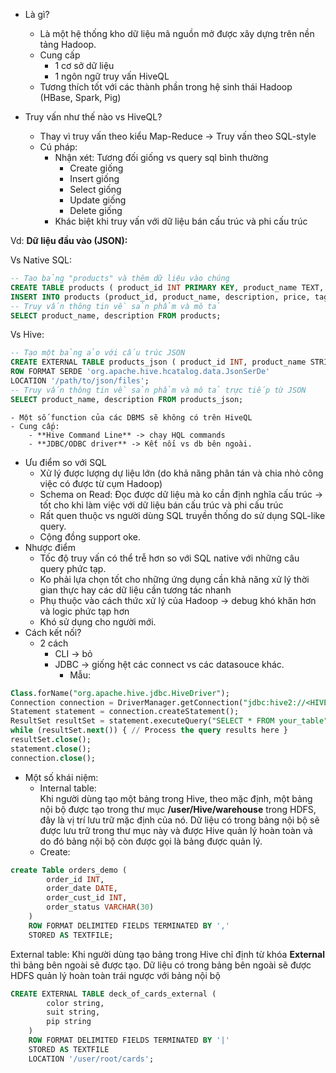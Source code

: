 
- Là gì?
	- Là một hệ thống kho dữ liệu mã nguồn mở được xây dựng trên nền tảng Hadoop.
	- Cung cấp 
		- 1 cơ sở dữ liệu
		- 1 ngôn ngữ truy vấn HiveQL
	- Tương thích tốt với các thành phần trong hệ sinh thái Hadoop (HBase, Spark, Pig)

- Truy vấn như thế nào vs HiveQL?
	- Thay vì truy vấn theo kiểu Map-Reduce -> Truy vấn theo SQL-style 
	- Cú pháp: 
		- Nhận xét: Tương đối giống vs query sql bình thường
			- Create giống 
			- Insert giống
			- Select giống
			- Update giống
			- Delete giống
		- Khác biệt khi truy vấn với dữ liệu bán cấu trúc và phi cấu trúc
		  
Vd: **Dữ liệu đầu vào (JSON):**

Vs Native SQL: 

```sql
-- Tạo bảng "products" và thêm dữ liệu vào chúng 
CREATE TABLE products ( product_id INT PRIMARY KEY, product_name TEXT, description TEXT, price FLOAT, tags TEXT[] ); -- Trích xuất dữ liệu từ JSON và chèn vào bảng "products" 
INSERT INTO products (product_id, product_name, description, price, tags) VALUES (1, 'Laptop', 'A powerful laptop with a high-resolution display.', 1000.0, ARRAY['electronics', 'computing']); 
-- Truy vấn thông tin về sản phẩm và mô tả 
SELECT product_name, description FROM products;
```
Vs Hive: 

```sql
-- Tạo một bảng ảo với cấu trúc JSON 
CREATE EXTERNAL TABLE products_json ( product_id INT, product_name STRING, description STRING, price FLOAT, tags ARRAY<STRING> ) 
ROW FORMAT SERDE 'org.apache.hive.hcatalog.data.JsonSerDe' 
LOCATION '/path/to/json/files'; 
-- Truy vấn thông tin về sản phẩm và mô tả trực tiếp từ JSON 
SELECT product_name, description FROM products_json;
```

	- Một số function của các DBMS sẽ không có trên HiveQL 
	- Cung cấp: 
		- **Hive Command Line** -> chạy HQL commands
		- **JDBC/ODBC driver** -> Kết nối vs db bên ngoài. 

- Ưu điểm so với SQL
	- Xử lý được lượng dự liệu lớn (do khả năng phân tán và chia nhỏ công việc có được từ cụm Hadoop)
	- Schema on Read: Đọc được dữ liệu mà ko cần định nghĩa cấu trúc -> tốt cho khi làm việc với dữ liệu bán cấu trúc và phi cấu trúc 
	- Rất quen thuộc vs người dùng SQL truyền thống do sử dụng SQL-like query.
	- Cộng đồng support oke. 
- Nhược điểm
	- Tốc độ truy vấn có thể trễ hơn so với SQL native với những câu query phức tạp.
	- Ko phải lựa chọn tốt cho những ứng dụng cần khả năng xử lý thời gian thực hay các dữ liệu cần tương tác nhanh
	- Phụ thuộc vào cách thức xử lý của Hadoop -> debug khó khăn hơn và logic phức tạp hơn
	- Khó sử dụng cho người mới. 
- Cách kết nối? 
	- 2 cách
		- CLI -> bỏ
		- JDBC -> giống hệt các connect vs các datasouce khác. 
			- Mẫu: 

```sql
Class.forName("org.apache.hive.jdbc.HiveDriver"); 
Connection connection = DriverManager.getConnection("jdbc:hive2://<HIVE_SERVER>:<PORT>/default", "<USERNAME>", "<PASSWORD>"); 
Statement statement = connection.createStatement(); 
ResultSet resultSet = statement.executeQuery("SELECT * FROM your_table"); 
while (resultSet.next()) { // Process the query results here } 
resultSet.close(); 
statement.close(); 
connection.close();
```

- Một số khái niệm:
	- Internal table:   
Khi người dùng tạo một bảng trong Hive, theo mặc định, một bảng nội bộ được tạo trong thư mục **/user/Hive/warehouse** trong HDFS, đây là vị trí lưu trữ mặc định của nó. Dữ liệu có trong bảng nội bộ sẽ được lưu trữ trong thư mục này và được Hive quản lý hoàn toàn và do đó bảng nội bộ còn được gọi là bảng được quản lý.
	- Create: 
```sql
create Table orders_demo (
        order_id INT,
        order_date DATE,
        order_cust_id INT,
        order_status VARCHAR(30)
    )
    ROW FORMAT DELIMITED FIELDS TERMINATED BY ','
    STORED AS TEXTFILE;
```
External table:
	  Khi người dùng tạo bảng trong Hive chỉ định từ khóa **External** thì bảng bên ngoài sẽ được tạo. Dữ liệu có trong bảng bên ngoài sẽ được HDFS quản lý hoàn toàn trái ngược với bảng nội bộ
	  
```sql
CREATE EXTERNAL TABLE deck_of_cards_external (
        color string,
        suit string,
        pip string
    )
    ROW FORMAT DELIMITED FIELDS TERMINATED BY '|'
    STORED AS TEXTFILE
    LOCATION '/user/root/cards';
```